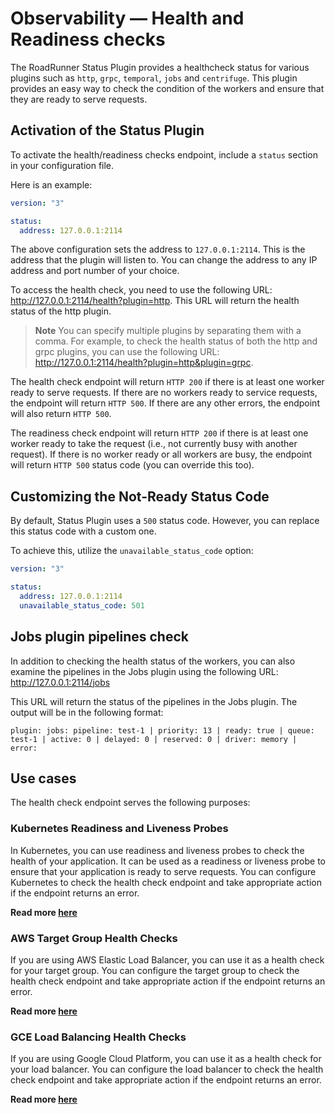 # Observability — Health and Readiness checks

The RoadRunner Status Plugin provides a healthcheck status for various plugins such
as `http`, `grpc`, `temporal`, `jobs` and `centrifuge`. This plugin provides an easy way to check the condition of the
workers and ensure that they are ready to serve requests.

## Activation of the Status Plugin

To activate the health/readiness checks endpoint, include a `status` section in your configuration file.

Here is an example:

```yaml .rr.yaml
version: "3"

status:
  address: 127.0.0.1:2114
```

The above configuration sets the address to `127.0.0.1:2114`. This is the address that the plugin will listen to. You
can change the address to any IP address and port number of your choice.

To access the health check, you need to use the following URL: http://127.0.0.1:2114/health?plugin=http. This URL will
return the health status of the http plugin.

> **Note**
> You can specify multiple plugins by separating them with a comma. For example, to check the health status of both the
> http and grpc plugins, you can use the following URL: http://127.0.0.1:2114/health?plugin=http&plugin=grpc.

The health check endpoint will return `HTTP 200` if there is at least one worker ready to serve requests. If there are
no workers ready to service requests, the endpoint will return `HTTP 500`. If there are any other errors, the endpoint
will also return `HTTP 500`.

The readiness check endpoint will return `HTTP 200` if there is at least one worker ready to take the request (i.e., not
currently busy with another request). If there is no worker ready or all workers are busy, the endpoint will return 
`HTTP 500` status code (you can override this too).

## Customizing the Not-Ready Status Code

By default, Status Plugin uses a `500` status code. However, you can replace this status code with a custom one.

To achieve this, utilize the `unavailable_status_code` option:

```yaml .rr.yaml
version: "3"

status:
  address: 127.0.0.1:2114
  unavailable_status_code: 501
```

## Jobs plugin pipelines check

In addition to checking the health status of the workers, you can also examine the pipelines in the Jobs plugin using
the following URL: http://127.0.0.1:2114/jobs

This URL will return the status of the pipelines in the Jobs plugin. The output will be in the following format:

```
plugin: jobs: pipeline: test-1 | priority: 13 | ready: true | queue: test-1 | active: 0 | delayed: 0 | reserved: 0 | driver: memory | error:  
```

## Use cases

The health check endpoint serves the following purposes:

### Kubernetes Readiness and Liveness Probes

In Kubernetes, you can use readiness and liveness probes to check the health of your application. It can be used as a
readiness or liveness probe to ensure that your application is ready to serve requests. You can configure Kubernetes to
check the health check endpoint and take appropriate action if the endpoint returns an error.

**Read more [here](https://kubernetes.io/docs/tasks/configure-pod-container/configure-liveness-readiness-startup-probes/)**

### AWS Target Group Health Checks

If you are using AWS Elastic Load Balancer, you can use it as a health check for your target group. You can configure
the target group to check the health check endpoint and take appropriate action if the endpoint returns an error.

**Read more [here](https://docs.aws.amazon.com/elasticloadbalancing/latest/application/target-group-health-checks.html)**

### GCE Load Balancing Health Checks

If you are using Google Cloud Platform, you can use it as a health check for your load balancer. You can configure the
load balancer to check the health check endpoint and take appropriate action if the endpoint returns an error.

**Read more [here](https://cloud.google.com/load-balancing/docs/health-checks)**
